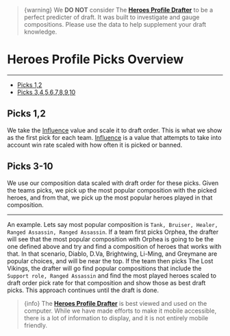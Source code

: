 > {warning} We **DO NOT** consider The **[Heroes Profile Drafter](https://drafter.heroesprofile.com/)** to be a perfect predicter of draft.  It was built to investigate and gauge compositions.  Please use the data to help supplement your draft knowledge.

# Heroes Profile Picks Overview

---

- [Picks 1,2](#picks-1-2)
- [Picks 3,4,5,6,7,8,9,10](#picks-3-10)

<a name="#picks-1-"></a>
## Picks 1,2
We take the <a href="/docs/1.0/terms#influence" target="_blank">Influence</a> value and scale it to draft order.  This is what we show as the first pick for each team.  <a href="/docs/1.0/terms#influence" target="_blank">Influence</a> is a value that attempts to take into account win rate scaled with how often it is picked or banned.

<a name="picks-3-10"></a>
## Picks 3-10
We use our composition data scaled with draft order for these picks.  Given the teams picks, we pick up the most popular composition with the picked heroes, and from that, we pick up the most popular heroes played in that composition.  

---

 An example.  Lets say most popular composition is `Tank, Bruiser, Healer, Ranged Assassin, Ranged Assassin`.  If a team first picks Orphea, the drafter will see that the most popular composition with Orphea is going to be the one defined above and try and find a composition of heroes that works with that.  In that scenario, Diablo, D.Va, Brightwing, Li-Ming, and Greymane are popular choices, and will be near the top.  If the team then picks The Lost Vikings, the drafter will go find popular compositions that include the `Support role, Ranged Assassin` and find the most played heroes scaled to draft order pick rate for that composition and show those as best draft picks.  This approach continues until the draft is done.

> {info} The **[Heroes Profile Drafter](https://drafter.heroesprofile.com/)** is best viewed and used on the computer.  While we have made efforts to make it mobile accessible, there is a lot of information to display, and it is not entirely mobile friendly.
